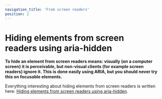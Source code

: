 ```yaml
---
navigation_title: 'From screen readers'
position: 2
---
```


# Hiding elements from screen readers using aria-hidden

**To hide an element from screen readers means: visually (on a computer screen) it is perceivable, but non-visual clients (for example screen readers) ignore it. This is done easily using ARIA, but you should never try this on focusable elements.**

Everything interesting about hiding elements from screen readers is written here: [Hiding elements from screen readers using aria-hidden](/examples/sensible-aria-usage/hidden).
